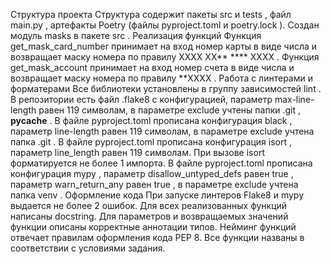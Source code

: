  Структура проекта
Структура содержит пакеты 
src
 и 
tests
, файл 
main.py
, артефакты Poetry (файлы 
pyproject.toml
 и 
poetry.lock
).
Создан модуль 
masks
 в пакете 
src
.
 Реализация функций
Функция 
get_mask_card_number
 принимает на вход номер карты в виде числа и возвращает маску номера по правилу 
XXXX XX** **** XXXX
.
Функция 
get_mask_account
 принимает на вход номер счета в виде числа и возвращает маску номера по правилу 
**XXXX
.
 Работа с линтерами и форматерами
Все библиотеки установлены в группу зависимостей 
lint
.
В репозитории есть файл 
.flake8
 с конфигурацией, параметр 
max-line-length
 равен 119 символам, в параметре 
exclude
 учтены папки 
.git
, 
__pycache__
.
В файле 
pyproject.toml
 прописана конфигурация 
black
, параметр 
line-length
 равен 119 символам, в параметре 
exclude
 учтена папка 
.git
.
В файле 
pyproject.toml
 прописана конфигурация 
isort
, параметр 
line_length
 равен 119 символам.
При вызове 
isort
 форматируется не более 1 импорта.
В файле 
pyproject.toml
 прописана конфигурация 
mypy
, параметр 
disallow_untyped_defs
 равен 
true
, параметр 
warn_return_any
 равен 
true
, в параметре 
exclude
 учтена папка 
venv
.
 Оформление кода
При запуске линтеров Flake8 и 
mypy
 выдается не более 2 ошибок.
Для всех реализованных функций написаны docstring.
Для параметров и возвращаемых значений функции описаны корректные аннотации типов.
Нейминг функций отвечает правилам оформления кода PEP 8.
Все функции названы в соответствии с условиями задания.